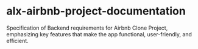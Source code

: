 # alx-airbnb-project-documentation
Specification of Backend requirements for Airbnb Clone Project, emphasizing key features that make the app functional, user-friendly, and efficient.
